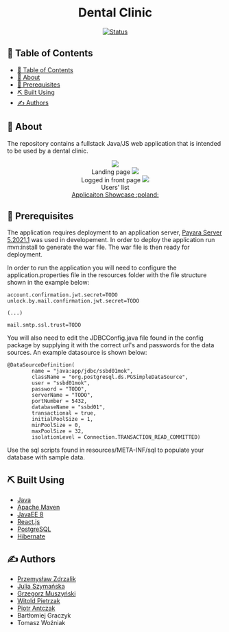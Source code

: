 
<h1 align="center">Dental Clinic</h1>
<div align="center">

[![Status](https://img.shields.io/badge/status-finished-success.svg)]()

</div>

## 📝 Table of Contents

- [📝 Table of Contents](#-table-of-contents)
- [🧐 About <a name = "about"></a>](#-about-)
- [🔑 Prerequisites <a name = "prerequisites"></a>](#-prerequisites-)
- [⛏️ Built Using <a name = "built_using"></a>](#️-built-using-)
- [✍️ Authors <a name = "authors"></a>](#️-authors-)

## 🧐 About <a name = "about"></a>

The repository contains a fullstack Java/JS web application that is intended to be used by a dental clinic. 

<p align="center">
  <img src="https://github.com/ZdrzalikPrzemyslaw/Dental-Clinic/blob/master/.github/Frontpage.png" />
  </br>
  Landing page
  <img src="https://github.com/ZdrzalikPrzemyslaw/Dental-Clinic/blob/master/.github/LoggedInFrontpage.png" />
  </br>
  Logged in front page
  <img src="https://github.com/ZdrzalikPrzemyslaw/Dental-Clinic/blob/master/.github/UsersList.png" />
  </br>
  Users' list
  <a href="https://www.youtube.com/watch?v=UQWVD_xorck">
  </br>
  Applicaiton Showcase :poland:
  </a>
</p>

## 🔑 Prerequisites <a name = "prerequisites"></a>

The application requires deployment to an application server, [Payara Server 5.2021.1](https://www.payara.fish/) was used in developement. In order to deploy the application run mvn:install to generate the war file. The war file is then ready for deployment.

In order to run the application you will need to configure the application.properties file in the resources folder with the file structure shown in the example below:

```
account.confirmation.jwt.secret=TODO
unlock.by.mail.confirmation.jwt.secret=TODO

(...)

mail.smtp.ssl.trust=TODO
```

You will also need to edit the JDBCConfig.java file found in the config package by supplying it with the correct url's and passwords for the data sources. An example datasource is shown below:

```
@DataSourceDefinition(
        name = "java:app/jdbc/ssbd01mok",
        className = "org.postgresql.ds.PGSimpleDataSource",
        user = "ssbd01mok",
        password = "TODO",
        serverName = "TODO",
        portNumber = 5432,
        databaseName = "ssbd01",
        transactional = true,
        initialPoolSize = 1,
        minPoolSize = 0,
        maxPoolSize = 32,
        isolationLevel = Connection.TRANSACTION_READ_COMMITTED)
```

Use the sql scripts found in resources/META-INF/sql to populate your database with sample data.

## ⛏️ Built Using <a name = "built_using"></a>

- [Java](www.java.com)
- [Apache Maven](www.maven.apache.org)
- [JavaEE 8](https://www.oracle.com/java/technologies/java-ee-8.html)
- [React.js](https://reactjs.org/)
- [PostgreSQL](https://www.postgresql.org/)
- [Hibernate](https://hibernate.org/)

## ✍️ Authors <a name = "authors"></a>

* [Przemysław Zdrzalik](https://github.com/ZdrzalikPrzemyslaw)
* [Julia Szymańska](https://github.com/JuliaSzymanska)
* [Grzegorz Muszyński](https://github.com/szerszen199)
* [Witold Pietrzak](https://github.com/WitoldPietrzak)
* [Piotr Antczak](https://github.com/pantczak)
* Bartłomiej Graczyk
* Tomasz Woźniak
